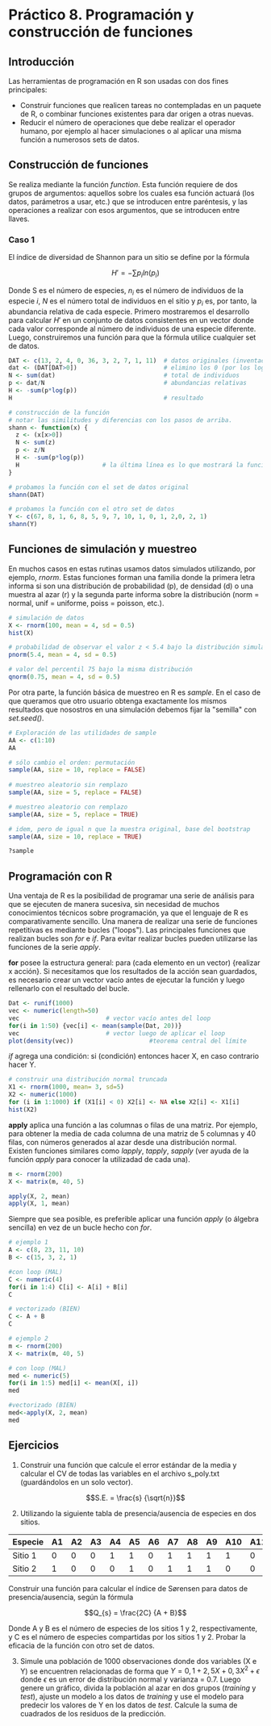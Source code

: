 # Práctico 8. Programación y construcción de funciones

## Introducción

Las herramientas de programación en R son usadas con dos fines principales:   
* Construir funciones que realicen tareas no contempladas en un paquete de R, o combinar funciones existentes para dar origen a otras nuevas.   
* Reducir el número de operaciones que debe realizar el operador humano, por ejemplo al hacer simulaciones o al aplicar una misma función a numerosos sets de datos.   

## Construcción de funciones

Se realiza mediante la función *function*. Esta función requiere de dos grupos de argumentos: aquellos sobre los cuales esa función actuará (los datos, parámetros a usar, etc.) que se introducen entre paréntesis, y las operaciones a realizar con esos argumentos, que se introducen entre llaves.   

### Caso 1
El índice de diversidad de Shannon para un sitio se define por la fórmula   

$$H' = - \sum p_{i} ln(p_{i})$$

Donde S es el número de especies, $n_{i}$ es el número de individuos de la especie $i$, $N$ es el número total de individuos en el sitio y $p_{i}$ es, por tanto, la abundancia relativa de cada especie.
Primero mostraremos el desarrollo para calcular $H'$ en un conjunto de datos consistentes en un vector donde cada valor corresponde al número de individuos de una especie diferente. Luego, construiremos una función para que la fórmula utilice cualquier set de datos.  

```R
DAT <- c(13, 2, 4, 0, 36, 3, 2, 7, 1, 11)  # datos originales (inventados)
dat <- (DAT[DAT>0])                        # elimino los 0 (por los log)
N <- sum(dat)                              # total de individuos
p <- dat/N                                 # abundancias relativas
H <- -sum(p*log(p))
H                                          # resultado

# construcción de la función 
# notar las similitudes y diferencias con los pasos de arriba.
shann <- function(x) {
  z <- (x[x>0])
  N <- sum(z)
  p <- z/N
  H <- -sum(p*log(p))
  H                       # la última línea es lo que mostrará la función
}	

# probamos la función con el set de datos original
shann(DAT)

# probamos la función con el otro set de datos
Y <- c(67, 8, 1, 6, 8, 5, 9, 7, 10, 1, 0, 1, 2,0, 2, 1)
shann(Y)
```

## Funciones de simulación y muestreo

En muchos casos en estas rutinas usamos datos simulados utilizando, por ejemplo, *rnorm*. Estas funciones forman una familia donde la primera letra informa si son una distribución de probabilidad (p), de densidad (d) o una muestra al azar (r) y la segunda parte informa sobre la distribución (norm = normal, unif = uniforme, poiss = poisson, etc.).   

```R
# simulación de datos
X <- rnorm(100, mean = 4, sd = 0.5)
hist(X)

# probabilidad de observar el valor z < 5.4 bajo la distribución simulada arriba
pnorm(5.4, mean = 4, sd = 0.5)

# valor del percentil 75 bajo la misma distribución
qnorm(0.75, mean = 4, sd = 0.5)
```

Por otra parte, la función básica de muestreo en R es *sample*. En el caso de que queramos que otro usuario obtenga exactamente los mismos resultados que nosostros en una simulación debemos fijar la "semilla" con *set.seed()*.   

```R
# Exploración de las utilidades de sample
AA <- c(1:10)
AA

# sólo cambio el orden: permutación
sample(AA, size = 10, replace = FALSE) 
  
# muestreo aleatorio sin remplazo
sample(AA, size = 5, replace = FALSE)

# muestreo aleatorio con remplazo
sample(AA, size = 5, replace = TRUE) 

# idem, pero de igual n que la muestra original, base del bootstrap
sample(AA, size = 10, replace = TRUE) 

?sample	
```

## Programación con R

Una ventaja de R es la posibilidad de programar una serie de análisis para que se ejecuten de manera sucesiva, sin necesidad de muchos conocimientos técnicos sobre programación, ya que el lenguaje de R es comparativamente sencillo. Una manera de realizar una serie de funciones repetitivas es mediante bucles ("loops"). Las principales funciones que realizan bucles son *for* e *if*. Para evitar realizar bucles pueden utilizarse las funciones de la serie *apply*.    

**for**  posee la estructura general: para (cada elemento en un vector) {realizar x acción}. 
Si necesitamos que los resultados de la acción sean guardados, es necesario crear un vector vacío antes de ejecutar la función y luego rellenarlo con el resultado del bucle.   

```R
Dat <- runif(1000)
vec <- numeric(length=50)
vec					       # vector vacío antes del loop
for(i in 1:50) {vec[i] <- mean(sample(Dat, 20))} 
vec					       # vector luego de aplicar el loop
plot(density(vec))		               #teorema central del límite
```

*if* agrega una condición: si (condición) entonces hacer X, en caso contrario hacer Y.   
```R
# construir una distribución normal truncada
X1 <- rnorm(1000, mean= 3, sd=5)
X2 <- numeric(1000)
for (i in 1:1000) if (X1[i] < 0) X2[i] <- NA else X2[i] <- X1[i]
hist(X2)
```

**apply** aplica una función a las columnas o filas de una matriz. Por ejemplo, para obtener la media de cada columna de una matriz de 5 columnas y 40 filas, con números generados al azar desde una distribución normal. Existen funciones similares como *lapply*, *tapply*, *sapply* (ver ayuda de la función *apply* para conocer la utilizadad de cada una).  

```R
m <- rnorm(200)
X <- matrix(m, 40, 5)

apply(X, 2, mean)
apply(X, 1, mean)
```

Siempre que sea posible, es preferible aplicar una función *apply* (o álgebra sencilla) en vez de un bucle hecho con *for*.   

```R
# ejemplo 1
A <- c(8, 23, 11, 10)
B <- c(15, 3, 2, 1)

#con loop (MAL)
C <- numeric(4)
for(i in 1:4) C[i] <- A[i] + B[i]
C

# vectorizado (BIEN)
C <- A + B
C

# ejemplo 2
m <- rnorm(200)
X <- matrix(m, 40, 5)

# con loop (MAL)
med <- numeric(5)
for(i in 1:5) med[i] <- mean(X[, i])
med

#vectorizado (BIEN)
med<-apply(X, 2, mean)
med
```

## Ejercicios

1. Construir una función que calcule el error estándar de la media y calcular el CV de todas las variables en el archivo s_poly.txt (guardándolos en un solo vector).   

$$S.E. = \frac{s} {\sqrt{n}}$$   


2. Utilizando la siguiente tabla de presencia/ausencia de especies en dos sitios.

Especie | A1  | A2  | A3  | A4  | A5  | A6  | A7  | A8  | A9  | A10 | A11 | A12 | A13 | A14 | A15 |
------- | --- | --- | --- | --- | --- | --- | --- | --- | --- | --- | --- | --- | --- | --- | --- |
Sitio 1 |   0 |   0 |   0 |   1 |   1 |   0 |   1 |   1 |   1 |   1 |   0 |   0 |   0 |   1 |   1 |
Sitio 2 |   1 |   0 |   0 |   0 |   1 |   0 |   1 |   1 |   1 |   0 |   0 |   0 |   0 |   0 |   1 |    

 
Construir una función para calcular el índice de Sørensen para datos de presencia/ausencia, según la fórmula 

$$Q_{s} = \frac{2C} {A + B}$$  

Donde A y B es el número de especies de los sitios 1 y 2, respectivamente, y C es el número de especies compartidas por los sitios 1 y 2. Probar la eficacia de la función con otro set de datos.

3. Simule una población de 1000 observaciones donde dos variables (X e Y) se encuentren relacionadas de forma que $Y = 0,1 + 2,5 X + 0,3 X^2 + \epsilon$ donde $\epsilon$ es un error de distribución normal y varianza = 0.7. Luego genere un gráfico, divida la población al azar en dos grupos (*training* y *test*), ajuste un modelo a los datos de *training* y use el modelo para predecir los valores de Y en los datos de *test*. Calcule la suma de cuadrados de los residuos de la predicción.
